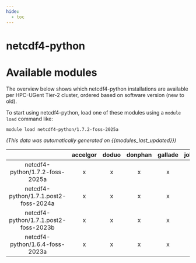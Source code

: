 ```yaml
---
hide:
  - toc
---
```


netcdf4-python
==============

# Available modules


The overview below shows which netcdf4-python installations are available per HPC-UGent Tier-2 cluster, ordered based on software version (new to old).

To start using netcdf4-python, load one of these modules using a `module load` command like:

```shell
module load netcdf4-python/1.7.2-foss-2025a
```

*(This data was automatically generated on {{modules_last_updated}})*

| |accelgor|doduo|donphan|gallade|joltik|litleo|shinx|
| :---: | :---: | :---: | :---: | :---: | :---: | :---: | :---: |
|netcdf4-python/1.7.2-foss-2025a|x|x|x|x|x|x|x|
|netcdf4-python/1.7.1.post2-foss-2024a|x|x|x|x|x|x|x|
|netcdf4-python/1.7.1.post2-foss-2023b|x|x|x|x|x|x|x|
|netcdf4-python/1.6.4-foss-2023a|x|x|x|x|x|x|x|
